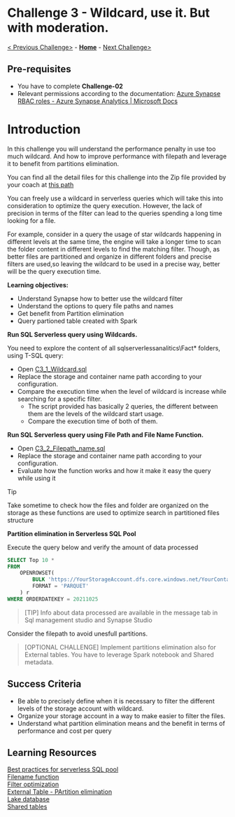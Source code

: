 # Challenge 3  - Wildcard, use it. But with moderation.

[< Previous Challenge>](Challenge-02.md) - **[Home](../README.md)** - [Next Challenge> ](Challenge-04.md) 

## Pre-requisites
- You have to complete **Challenge-02**
- Relevant permissions according to the documentation: [Azure Synapse RBAC roles - Azure Synapse Analytics | Microsoft Docs](https://docs.microsoft.com/en-us/azure/synapse-analytics/security/synapse-workspace-synapse-rbac-roles)

#
# Introduction

In this challenge you will understand the performance penalty in use too much wildcard. 
And how to improve performance with filepath and leverage it to benefit from partitions elimination.

You can find all the detail files for this challenge into the Zip file provided by your coach at [this path](./Resources/Challenge-03/)


You can freely use a wildcard in serverless queries which will take this into consideration to optimize the query execution. However, the lack of precision in terms of the filter can lead to the queries spending a long time looking for a file. 

For example, consider in a query the usage of star wildcards happening in different levels at the same time,  the engine will take a longer time to scan the folder content in different levels to find the matching filter.  Though, as better files are partitioned and organize in different folders and precise filters are used,so leaving the wildcard to be used in a precise way, better will be the query execution time.

**Learning objectives:**

- Understand Synapse how to better use the wildcard filter
- Understand the options to query file paths and names
- Get benefit from Partition elimination
- Query partioned table created with Spark

**Run SQL Serverless query using Wildcards.**

 You need to explore the content of all sqlserverlessanalitics\Fact*  folders, using T-SQL query:

- Open [C3_1_Wildcard.sql](./Student/../Resources/Challenge-03/C3_1_wildcard.sql)
- Replace the storage and container name path according to your configuration.
- Compare the execution time when the level of wildcard is increase while searching for a specific filter.
  - The script provided has basically 2 queries, the different between them are the levels of the wildcard start usage.
  - Compare the execution time of both of them.

 **Run SQL Serverless query using File Path and File Name Function.**

- Open [C3_2_Filepath_name.sql](./Student/Resources/../../Resources/Challenge-03/C3_2_Filepath_name.sql)
- Replace the storage and container name path according to your configuration.
- Evaluate how the function works and how it make it  easy the query while using it

  
 > [!TIP] 
 >  Take sometime to check how the files and folder are organized on the storage as these functions are used to optimize search in partitioned files structure

  
**Partition elimination in Serverless SQL Pool**

Execute the query below and verify the amount of data processed

```sql
SELECT Top 10 *
FROM
    OPENROWSET(
        BULK 'https://YourStorageAccount.dfs.core.windows.net/YourContainer/YourFolder/Parquet/factinternetsales_partitioned/*/*/*.parquet',
        FORMAT = 'PARQUET'
    ) r
WHERE ORDERDATEKEY = 20211025
``` 

> [TIP] 
>  Info about data processed are available in the message tab in Sql management studio and Synapse Studio

Consider the filepath to avoid unesfull partitions.


> [OPTIONAL CHALLENGE] 
> Implement partitions elimination also for External tables. You have to leverage Spark notebook and Shared metadata. 

## Success Criteria

- Be able to precisely define when it is necessary to filter the different levels of the storage account with wildcard.
- Organize your storage account in a way to make easier to filter the files.
- Understand what partition elimination means and the benefit in terms of performance and cost per query


## Learning Resources

[Best practices for serverless SQL pool](https://docs.microsoft.com/en-us/azure/synapse-analytics/sql/best-practices-serverless-sql-pool#push-wildcards-to-lower-levels-in-the-path)  
[Filename function](https://docs.microsoft.com/en-us/azure/synapse-analytics/sql/query-data-storage#filename-function)  
[Filter optimization](https://learn.microsoft.com/en-us/azure/synapse-analytics/sql/best-practices-serverless-sql-pool#filter-optimization)  
[External Table - PArtition elimination](https://learn.microsoft.com/en-us/azure/synapse-analytics/sql/develop-tables-external-tables?tabs=hadoop#folder-partition-elimination)  
[Lake database](https://learn.microsoft.com/en-us/azure/synapse-analytics/metadata/database)  
[Shared tables](https://learn.microsoft.com/en-us/azure/synapse-analytics/metadata/table)  
